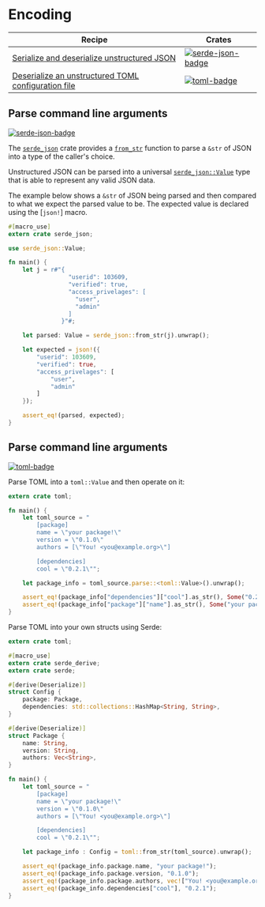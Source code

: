 # Encoding

| Recipe | Crates |
|--------|--------|
| [Serialize and deserialize unstructured JSON][ex-json-basic] | [![serde-json-badge]][serde-json] |
| [Deserialize an unstructured TOML configuration file][ex-toml-basic] | [![toml-badge]][toml] |

[ex-json-basic]: #ex-json-basic
<a name="ex-json-basic"></a>
## Parse command line arguments

[![serde-json-badge]][serde-json]

The [`serde_json`] crate provides a [`from_str`] function to parse a `&str` of
JSON into a type of the caller's choice.

[`serde_json`]: https://docs.serde.rs/serde_json/
[`from_str`]: https://docs.serde.rs/serde_json/fn.from_str.html

Unstructured JSON can be parsed into a universal [`serde_json::Value`] type that
is able to represent any valid JSON data.

[`serde_json::Value`]: https://docs.serde.rs/serde_json/enum.Value.html

The example below shows a `&str` of JSON being parsed and then compared to what
we expect the parsed value to be. The expected value is declared using the
[`json!`] macro.

[`json!]: https://docs.serde.rs/serde_json/macro.json.html

```rust
#[macro_use]
extern crate serde_json;

use serde_json::Value;

fn main() {
    let j = r#"{
                 "userid": 103609,
                 "verified": true,
                 "access_privelages": [
                   "user",
                   "admin"
                 ]
               }"#;

    let parsed: Value = serde_json::from_str(j).unwrap();

    let expected = json!({
        "userid": 103609,
        "verified": true,
        "access_privelages": [
            "user",
            "admin"
        ]
    });

    assert_eq!(parsed, expected);
}
```

[ex-toml-basic]: #ex-toml-basic
<a name="ex-toml-basic"></a>
## Parse command line arguments

[![toml-badge]][toml]

Parse TOML into a `toml::Value` and then operate on it:

```rust
extern crate toml;

fn main() {
    let toml_source = "
        [package]
        name = \"your package!\"
        version = \"0.1.0\"
        authors = [\"You! <you@example.org>\"]

        [dependencies]
        cool = \"0.2.1\"";

    let package_info = toml_source.parse::<toml::Value>().unwrap();

    assert_eq!(package_info["dependencies"]["cool"].as_str(), Some("0.2.1"));
    assert_eq!(package_info["package"]["name"].as_str(), Some("your package!"));
}
```

Parse TOML into your own structs using Serde:

```rust
extern crate toml;

#[macro_use]
extern crate serde_derive;
extern crate serde;

#[derive(Deserialize)]
struct Config {
    package: Package,
    dependencies: std::collections::HashMap<String, String>,
}

#[derive(Deserialize)]
struct Package {
    name: String,
    version: String,
    authors: Vec<String>,
}

fn main() {
    let toml_source = "
        [package]
        name = \"your package!\"
        version = \"0.1.0\"
        authors = [\"You! <you@example.org>\"]

        [dependencies]
        cool = \"0.2.1\"";

    let package_info : Config = toml::from_str(toml_source).unwrap();

    assert_eq!(package_info.package.name, "your package!");
    assert_eq!(package_info.package.version, "0.1.0");
    assert_eq!(package_info.package.authors, vec!["You! <you@example.org>"]);
    assert_eq!(package_info.dependencies["cool"], "0.2.1");
}
```

<!-- Crates -->

[serde-json-badge]: https://img.shields.io/crates/v/serde_json.svg?label=serde_json
[serde-json]: https://docs.serde.rs/serde_json/
[toml-badge]: https://img.shields.io/crates/v/toml.svg?label=toml
[toml]: https://docs.rs/toml/
